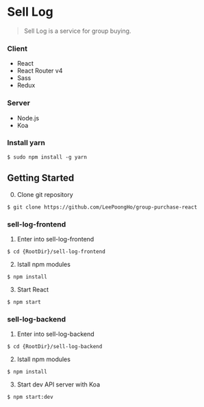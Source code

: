 # Sell Log

> Sell Log is a service for group buying.

### Client
- React
- React Router v4
- Sass
- Redux

### Server
- Node.js
- Koa

### Install yarn
```
$ sudo npm install -g yarn
```

## Getting Started
0. Clone git repository
```
$ git clone https://github.com/LeePoongHo/group-purchase-react
```

### sell-log-frontend
1. Enter into sell-log-frontend
```
$ cd {RootDir}/sell-log-frontend
```

2. Istall npm modules
```
$ npm install
```

3. Start React
```
$ npm start
```

### sell-log-backend
1. Enter into sell-log-backend
```
$ cd {RootDir}/sell-log-backend
```

2. Istall npm modules
```
$ npm install
```

3. Start dev API server with Koa
```
$ npm start:dev
```
